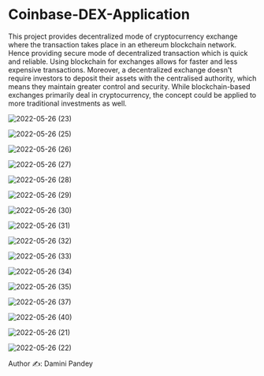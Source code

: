 # Coinbase-DEX-Application
This project provides decentralized mode of cryptocurrency exchange where the transaction takes place in an ethereum blockchain network. Hence providing secure mode of decentralized transaction which is quick and reliable. Using blockchain for exchanges allows for faster and less expensive transactions. Moreover, a decentralized exchange doesn't require investors to deposit their assets with the centralised authority, which means they maintain greater control and security. While blockchain-based exchanges primarily deal in cryptocurrency, the concept could be applied to more traditional investments as well.





![2022-05-26 (23)](https://user-images.githubusercontent.com/61384878/171224263-0b0bb694-9dac-496f-b77f-921051d8ada1.png)


![2022-05-26 (25)](https://user-images.githubusercontent.com/61384878/171224333-acc3d165-041c-48c0-b640-1df6adc0f58f.png)


![2022-05-26 (26)](https://user-images.githubusercontent.com/61384878/171224380-74fd9480-13c3-4568-b6aa-e400430beaa1.png)


![2022-05-26 (27)](https://user-images.githubusercontent.com/61384878/171224431-87f763d9-f360-4ee0-ae0b-38f235c6042c.png)


![2022-05-26 (28)](https://user-images.githubusercontent.com/61384878/171224507-9ae54893-1d03-4e8b-814a-b7ab1f010475.png)


![2022-05-26 (29)](https://user-images.githubusercontent.com/61384878/171224565-4776fcd7-bc59-4f22-9190-5446f741f213.png)


![2022-05-26 (30)](https://user-images.githubusercontent.com/61384878/171224587-d9ff2aa7-5f32-4aa5-93e4-8b5ab0e0302b.png)


![2022-05-26 (31)](https://user-images.githubusercontent.com/61384878/171224624-5f1101e2-f3fd-4ebb-9fb2-586125a9a096.png)


![2022-05-26 (32)](https://user-images.githubusercontent.com/61384878/171225132-dd5beb1c-626a-4714-9561-17ddd4a0bfb3.png)


![2022-05-26 (33)](https://user-images.githubusercontent.com/61384878/171225178-2a4b8b2c-22a5-4363-8688-a10daf823a65.png)


![2022-05-26 (34)](https://user-images.githubusercontent.com/61384878/171225228-ea20d506-156c-4d68-b489-1d5e3fe7f666.png)


![2022-05-26 (35)](https://user-images.githubusercontent.com/61384878/171225303-d7e87209-12c6-4267-8680-3d4e0a42c71f.png)


![2022-05-26 (37)](https://user-images.githubusercontent.com/61384878/171225391-66190c1a-1f74-4344-93d7-4b5c4a2e14ea.png)


![2022-05-26 (40)](https://user-images.githubusercontent.com/61384878/171225440-2f8e8e61-047b-44eb-bd19-f6f98efcbde2.png)


![2022-05-26 (21)](https://user-images.githubusercontent.com/61384878/171225486-63d1de46-cec6-4f9c-b202-f4472cf0259e.png)


![2022-05-26 (22)](https://user-images.githubusercontent.com/61384878/171225499-8899fb61-cd70-4095-82ac-49cf646ef90a.png)




Author ✍️: Damini Pandey

